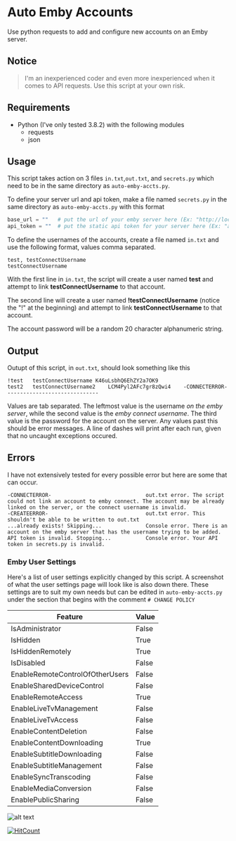 # Auto Emby Accounts

Use python requests to add and configure new accounts on an Emby server.

## Notice

>I'm an inexperienced coder and even more inexperienced when it comes to API requests. Use this script at your own risk.

## Requirements

* Python (I've only tested 3.8.2) with the following modules
  * requests
  * json

## Usage

This script takes action on 3 files `in.txt`,`out.txt`, and `secrets.py` which need to be in the same directory as `auto-emby-accts.py`.

To define your server url and api token, make a file named `secrets.py` in the same directory as `auto-emby-accts.py` with this format

```python
base_url = ""   # put the url of your emby server here (Ex: "http://localhost:8096")
api_token = ""  # put the static api token for your server here (Ex: "ac4e8d00c23842f39e6f793383152360")
```

To define the usernames of the accounts, create a file named `in.txt` and use the following format, values comma separated.

```text
test, testConnectUsername
testConnectUsername
```

 With the first line in `in.txt`, the script will create a user named **test** and attempt to link **testConnectUsername** to that account.

The second line will create a user named **!testConnectUsername** (notice the "!" at the beginning) and attempt to link **testConnectUsername** to that account.

The account password will be a random 20 character alphanumeric string.

## Output

Outupt of this script, in `out.txt`, should look something like this

```text
!test	testConnectUsername K46uLsbhQ6EhZY2a7OK9
test2	testConnectUsername2    LCM4Pyl2AFc7gr8zQwi4	-CONNECTERROR-
-----------------------------
```

Values are tab separated. The leftmost value is the username *on the emby server*, while the second value is the *emby connect username*. The third value is the password for the account on the server. Any values past this should be error messages. A line of dashes will print after each run, given that no uncaught exceptions occured.

## Errors

I have not extensively tested for every possible error but here are some that can occur.

```text
-CONNECTERROR-                              out.txt error. The script could not link an account to emby connect. The account may be already linked on the server, or the connect username is invalid.
-CREATEERROR-                               out.txt error. This shouldn't be able to be written to out.txt
...already exists! Skipping...              Console error. There is an account on the emby server that has the username trying to be added.
API token is invalid. Stopping...           Console error. Your API token in secrets.py is invalid.
```

### Emby User Settings

Here's a list of user settings explicitly changed by this script. A screenshot of what the user settings page will look like is also down there. These settings are to suit my own needs but can be edited in `auto-emby-accts.py` under the section that begins with the comment `# CHANGE POLICY`

|   Feature    |   Value    |
|-------|-------|
|IsAdministrator|False|
|IsHidden|True|
|IsHiddenRemotely|True|
|IsDisabled|False|
|EnableRemoteControlOfOtherUsers|False|
|EnableSharedDeviceControl|False|
|EnableRemoteAccess|True|
|EnableLiveTvManagement|False|
|EnableLiveTvAccess|False|
|EnableContentDeletion|False|
|EnableContentDownloading|True|
|EnableSubtitleDownloading|False|
|EnableSubtitleManagement|False|
|EnableSyncTranscoding|False|
|EnableMediaConversion|False|
|EnablePublicSharing|False|

![alt text](https://i.imgur.com/uYbYqMk.png)

[![HitCount](http://hits.dwyl.com/stummyhurt/auto-emby-accounts.svg)](http://hits.dwyl.com/stummyhurt/auto-emby-accounts)
